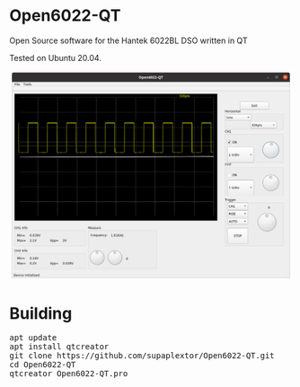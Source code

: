 # Open6022-QT
Open Source software for the Hantek 6022BL DSO written in QT

Tested on Ubuntu 20.04.

<img src="https://raw.githubusercontent.com/supaplextor/Open6022-QT/master/Screenshot%20from%202020-08-09%2007-32-11.png">

# Building

<pre>
apt update
apt install qtcreator
git clone https://github.com/supaplextor/Open6022-QT.git
cd Open6022-QT
qtcreator Open6022-QT.pro
</pre>
